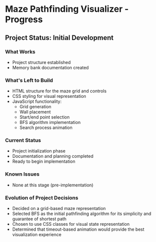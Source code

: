 # Maze Pathfinding Visualizer - Progress

## Project Status: Initial Development

### What Works
- Project structure established
- Memory bank documentation created

### What's Left to Build
- HTML structure for the maze grid and controls
- CSS styling for visual representation
- JavaScript functionality:
  - Grid generation
  - Wall placement
  - Start/end point selection
  - BFS algorithm implementation
  - Search process animation

### Current Status
- Project initialization phase
- Documentation and planning completed
- Ready to begin implementation

### Known Issues
- None at this stage (pre-implementation)

### Evolution of Project Decisions
- Decided on a grid-based maze representation
- Selected BFS as the initial pathfinding algorithm for its simplicity and guarantee of shortest path
- Chosen to use CSS classes for visual state representation
- Determined that timeout-based animation would provide the best visualization experience
